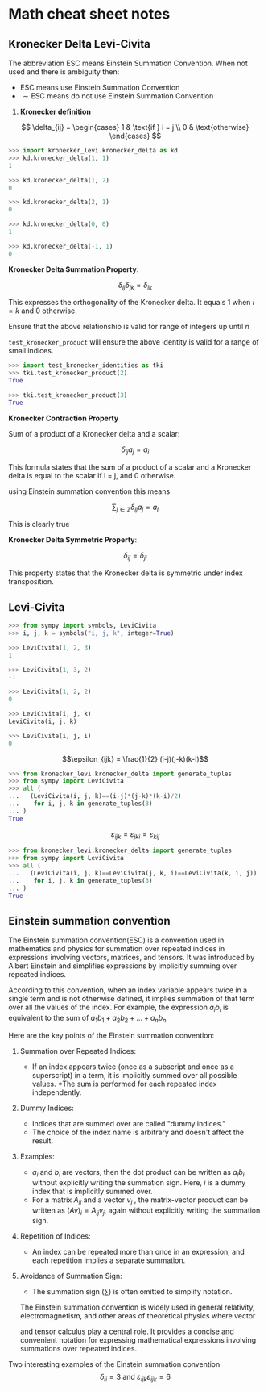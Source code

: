 # Math cheat sheet notes

## Kronecker Delta Levi-Civita

The abbreviation ESC means Einstein Summation Convention.
When not used and there is ambiguity then:

* $\text{ESC}$  means use Einstein Summation Convention
* $\sim \text{ESC}$  means do not use Einstein Summation Convention

1. **Kronecker definition**

$$
    \delta_{ij} =
        \begin{cases} 1 & \text{if } i = j \\
                      0 & \text{otherwise}
        \end{cases}
$$

```python
>>> import kronecker_levi.kronecker_delta as kd
>>> kd.kronecker_delta(1, 1)
1

>>> kd.kronecker_delta(1, 2)
0

>>> kd.kronecker_delta(2, 1)
0

>>> kd.kronecker_delta(0, 0)
1

>>> kd.kronecker_delta(-1, 1)
0

```

**Kronecker Delta Summation Property**:

$$
\delta_{ij}\delta_{jk} = \delta_{ik}$$

This expresses the orthogonality of the Kronecker delta. It equals 1 when $i = k$ and $0$ otherwise.

Ensure that the above relationship is valid for range of integers up until $n$

`test_kronecker_product` will ensure the above identity is valid for a range of small indices.

```python
>>> import test_kronecker_identities as tki
>>> tki.test_kronecker_product(2)
True

>>> tki.test_kronecker_product(3)
True

```

**Kronecker Contraction Property**

Sum of a product of a Kronecker delta and a scalar:

$$ \delta_{ij} a_j = a_i $$

This formula states that the sum of a product of a scalar and a Kronecker delta is equal to the scalar if i = j, and 0 otherwise.

using Einstein summation convention this means

$$
\sum_{j \in \mathbb Z} \delta_{ij} a_j = a_i
$$

This is clearly true

**Kronecker Delta Symmetric Property**:

$$\delta_{ij} = \delta_{ji}$$

This property states that the Kronecker delta is symmetric under index transposition.

## Levi-Civita

```python
>>> from sympy import symbols, LeviCivita
>>> i, j, k = symbols("i, j, k", integer=True)

>>> LeviCivita(1, 2, 3)
1

>>> LeviCivita(1, 3, 2)
-1

>>> LeviCivita(1, 2, 2)
0

>>> LeviCivita(i, j, k)
LeviCivita(i, j, k)

>>> LeviCivita(i, j, i)
0

```

$$\epsilon_{ijk} = \frac{1}{2} (i-j)(j-k)(k-i)$$

```python
>>> from kronecker_levi.kronecker_delta import generate_tuples
>>> from sympy import LeviCivita
>>> all ( 
...   (LeviCivita(i, j, k)==(i-j)*(j-k)*(k-i)/2)
...    for i, j, k in generate_tuples(3)
... )
True

```

$$\varepsilon_{ijk} = \varepsilon_{jki} = \varepsilon_{kij}$$

```python
>>> from kronecker_levi.kronecker_delta import generate_tuples
>>> from sympy import LeviCivita
>>> all ( 
...   (LeviCivita(i, j, k)==LeviCivita(j, k, i)==LeviCivita(k, i, j))
...    for i, j, k in generate_tuples(3)
... )
True

```

## Einstein summation convention

The Einstein summation convention(ESC) is a convention used in mathematics
and physics for summation over repeated indices in expressions
involving vectors, matrices, and tensors. It was introduced by Albert
Einstein and simplifies expressions by implicitly summing over repeated
indices.

According to this convention, when an index variable appears twice in
a single term and is not otherwise defined, it implies summation of that
term over all the values of the index. For example, the expression
$a_{i}b_{i}$ is equivalent to the sum of
$a_{1}b_{1} + a_{2}b_{2} + ... + a_{n}b_{n}$

Here are the key points of the Einstein summation convention:

1. Summation over Repeated Indices:
    * If an index appears twice (once as a subscript and once as a
    superscript) in a term, it is implicitly summed over all
    possible values.
    *The sum is performed for each repeated index independently.
1. Dummy Indices:
    * Indices that are summed over are called "dummy indices."
    * The choice of the index name is arbitrary and doesn't affect
    the result.
1. Examples:
    * $a_i$ and $b_i$ are vectors, then the dot product can be written
    as $a_i b_i$ without explicitly writing the summation sign. Here,
    $i$ is a dummy index that is implicitly summed over.
    * For a matrix $A_{ij}$ and a vector $v_j$ , the matrix-vector
    product can be written as $(Av)_i = A_{ij} v_j$, again without
    explicitly writing the summation sign.
1. Repetition of Indices:
    * An index can be repeated more than once in an expression, and
    each repetition implies a separate summation.
1. Avoidance of Summation Sign:
    * The summation sign $(\sum)$ is often omitted to simplify notation.

   The Einstein summation convention is widely used in general relativity, electromagnetism, and other areas of theoretical physics where vector

   and tensor calculus play a central role. It provides a concise and
   convenient notation for expressing mathematical expressions
   involving summations over repeated indices.

Two interesting examples of  the Einstein summation convention
$$ \delta_{i i} = 3 \text{ and } \varepsilon_{ijk}\varepsilon_{ijk} = 6$$
